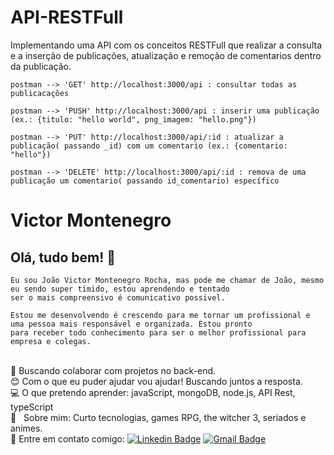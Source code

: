 # API-RESTFull
Implementando uma API com os conceitos RESTFull que realizar a consulta e a inserção de publicações, atualização e remoção de comentarios dentro da publicação.

    postman --> 'GET' http://localhost:3000/api : consultar todas as publicacações
    
    postman --> 'PUSH' http://localhost:3000/api : inserir uma publicação (ex.: {titulo: "hello world", png_imagem: "hello.png"})
    
    postman --> 'PUT' http://localhost:3000/api/:id : atualizar a publicação( passando _id) com um comentario (ex.: {comentario: "hello"})

    postman --> 'DELETE' http://localhost:3000/api/:id : remova de uma publicação um comentario( passando id_comentario) específico



# Victor Montenegro 

## Olá, tudo bem! :wave:
    Eu sou João Victor Montenegro Rocha, mas pode me chamar de João, mesmo eu sendo super tímido, estou aprendendo e tentado 
    ser o mais compreensivo é comunicativo possivel.

    Estou me desenvolvendo é crescendo para me tornar um profissional e uma pessoa mais responsável e organizada. Estou pronto 
    para receber todo conhecimento para ser o melhor profissional para empresa e colegas.

 <br/> :purple_heart: Buscando colaborar com projetos no back-end.
 <br/> :blush: Com o que eu puder ajudar vou ajudar! Buscando juntos a resposta.
 <br/> :computer: O que pretendo aprender: javaScript, mongoDB, node.js, API Rest, typeScript 
 <br/> 💬  &nbsp; Sobre mim: Curto tecnologias, games RPG, the witcher 3, seriados e animes. 
 <br/> :email: Entre em contato comigo: [![Linkedin Badge](https://img.shields.io/badge/-VictorMontenegro-blue?style=flat-square&logo=Linkedin&logoColor=white&link=https://https://www.linkedin.com/in/joao-victor-montenegro-595791194/)](https://www.linkedin.com/in/joao-victor-montenegro-595791194/) 
 [![Gmail Badge](https://img.shields.io/badge/-jvcmontenegro67@gmail.com-c14438?style=flat-square&logo=Gmail&logoColor=white&link=victor:jvcmontenegro67@gmail.com)](victor:jvcmontenegro67@gmail.com)

